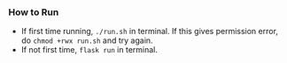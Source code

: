 ### How to Run
- If first time running, `./run.sh` in terminal. If this gives permission error, do `chmod +rwx run.sh` and try again.
- If not first time, `flask run` in terminal.
